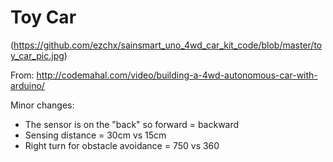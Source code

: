 # Toy Car

(https://github.com/ezchx/sainsmart_uno_4wd_car_kit_code/blob/master/toy_car_pic.jpg)


From:
http://codemahal.com/video/building-a-4wd-autonomous-car-with-arduino/




Minor changes:
- The sensor is on the "back" so forward = backward
- Sensing distance = 30cm vs 15cm
- Right turn for obstacle avoidance = 750 vs 360
